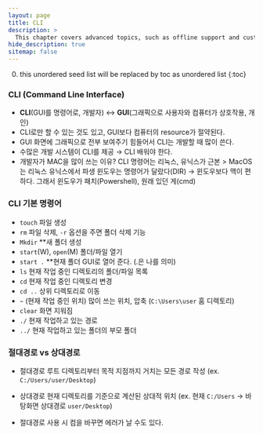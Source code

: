 ```yaml
---
layout: page
title: CLI
description: >
  This chapter covers advanced topics, such as offline support and custom JS builds. Codings skills are recommended.
hide_description: true
sitemap: false
---
```


0. this unordered seed list will be replaced by toc as unordered list
{:toc}

### CLI (Command Line Interface)

- **CLI**(GUI를 명령어로, 개발자) ↔ **GUI**(그래픽으로 사용자와 컴퓨터가 상호작용, 개인)
- CLI로만 할 수 있는 것도 있고, GUI보다 컴퓨터의 resource가 절약된다.
- GUI 화면에 그래픽으로 전부 보여주기 힘들어서 CLI는 개발할 때 많이 쓴다.
- 수많은 개발 시스템이 CLI를 제공 → CLI 배워야 한다.
- 개발자가 MAC을 많이 쓰는 이유?
    CLI 명령어는 리눅스, 유닉스가 근본 > MacOS는 리눅스 유닉스에서 파생
    윈도우는 명령어가 달랐다(DIR) → 윈도우보다 맥이 편하다.
    그래서 윈도우가 패치(Powershell), 원래 있던 게(cmd)

### CLI 기본 명령어

- `touch` 파일 생성
- `rm` 파일 삭제, `-r` 옵션을 주면 폴더 삭제 기능
- `Mkdir` **새 폴더 생성
- `start`(W), `open`(M) 폴더/파일 열기
- `start .` **현재 폴더 GUI로 열어 준다. (.은 나를 의미)
- `ls` 현재 작업 중인 디렉토리의 폴더/파일 목록
- `cd` 현재 작업 중인 디렉토리 변경
- `cd ..` 상위 디렉토리로 이동
- `~` (현재 작업 중인 위치) 많이 쓰는 위치, 압축 (`C:\Users\user` 홈 디렉토리)
- `clear` 화면 지워짐
- `./` 현재 작업하고 있는 경로
- `../` 현재 작업하고 있는 폴더의 부모 폴더

### 절대경로 vs 상대경로

- 절대경로
    루트 디렉토리부터 목적 지점까지 거치는 모든 경로 작성 (ex. `C:/Users/user/Desktop`)
    
- 상대경로
    현재 디렉토리를 기준으로 계산된 상대적 위치
    (ex. 현재 `C:/Users` → 바탕화면 상대경로 `user/Desktop`)
    
- 절대경로 사용 시 컴을 바꾸면 에러가 날 수도 있다.
